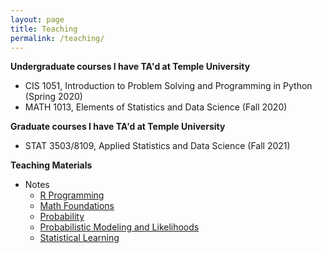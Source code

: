 ```yaml
---
layout: page
title: Teaching
permalink: /teaching/
---
```


**Undergraduate courses I have TA'd at Temple University**

* CIS 1051, Introduction to Problem Solving and Programming in Python (Spring 2020)
* MATH 1013, Elements of Statistics and Data Science (Fall 2020)

**Graduate courses I have TA'd at Temple University**
* STAT 3503/8109, Applied Statistics and Data Science (Fall 2021)

**Teaching Materials**
* Notes
	* [R Programming](./files/stat8109_notes/02-r_programming.pdf)
	* [Math Foundations](./files/stat8109_notes/03-math.pdf)
	* [Probability](./files/stat8109_notes/04-probability.pdf)
	* [Probabilistic Modeling and Likelihoods](./files/stat8109_notes/05-probabilistic_models.pdf)
	* [Statistical Learning](./files/stat8109_notes/06-statistical_learning.pdf)

